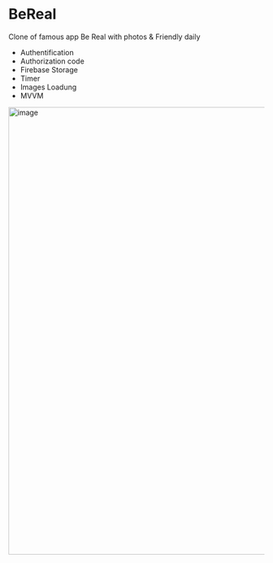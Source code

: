 # BeReal
Clone of famous app Be Real with photos &amp; Friendly daily
- Authentification
- Authorization code
- Firebase Storage
- Timer
- Images Loadung
- MVVM

<img width="880" alt="image" src="https://github.com/user-attachments/assets/44893b4d-d6d2-42e2-a940-6cf5b5c80258" />


